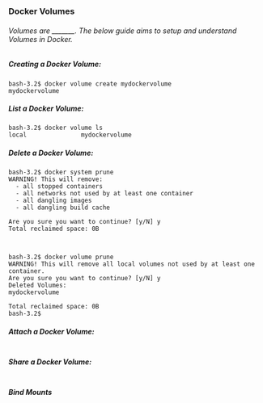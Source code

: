 ### Docker Volumes

###### Volumes are _______. The below guide aims to setup and understand Volumes in Docker.

##### Creating a Docker Volume:
```
bash-3.2$ docker volume create mydockervolume
mydockervolume
```

##### List a Docker Volume:
```
bash-3.2$ docker volume ls
local               mydockervolume
```

##### Delete a Docker Volume:
```
bash-3.2$ docker system prune
WARNING! This will remove:
  - all stopped containers
  - all networks not used by at least one container
  - all dangling images
  - all dangling build cache

Are you sure you want to continue? [y/N] y
Total reclaimed space: 0B



bash-3.2$ docker volume prune
WARNING! This will remove all local volumes not used by at least one container.
Are you sure you want to continue? [y/N] y
Deleted Volumes:
mydockervolume

Total reclaimed space: 0B
bash-3.2$ 

```

##### Attach a Docker Volume:
```
```

##### Share a Docker Volume:
```
```

##### Bind Mounts
```
```
